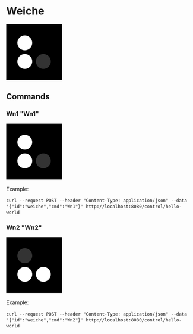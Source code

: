 # Weiche

![](weiche.gif)

## Commands
### Wn1 "Wn1"

![](weicheWn1.gif)

Example:
```
curl --request POST --header "Content-Type: application/json" --data '{"id":"weiche","cmd":"Wn1"}' http://localhost:8080/control/hello-world
```



### Wn2 "Wn2"

![](weicheWn2.gif)

Example:
```
curl --request POST --header "Content-Type: application/json" --data '{"id":"weiche","cmd":"Wn2"}' http://localhost:8080/control/hello-world
```






